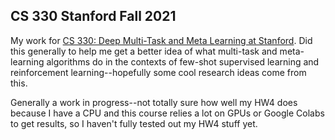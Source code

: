 ## CS 330 Stanford Fall 2021

My work for [CS 330: Deep Multi-Task and Meta Learning at Stanford](https://cs330.stanford.edu/). Did this generally to help me get a better idea of what multi-task and meta-learning algorithms do in the contexts of few-shot supervised learning and reinforcement learning--hopefully some cool research ideas come from this.

Generally a work in progress--not totally sure how well my HW4 does because I have a CPU and this course relies a lot on GPUs or Google Colabs to get results, so I haven't fully
tested out my HW4 stuff yet.
